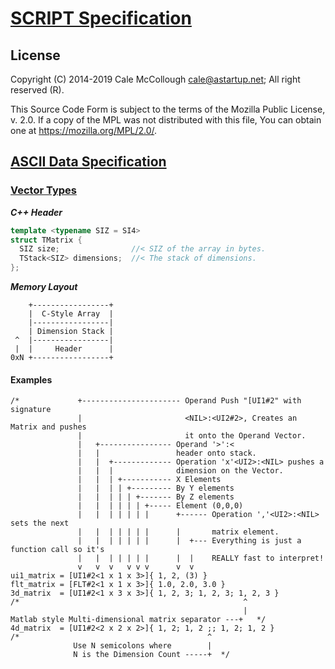 # [SCRIPT Specification](../../readme.md)

## License

Copyright (C) 2014-2019 Cale McCollough <cale@astartup.net>; All right reserved (R).

This Source Code Form is subject to the terms of the Mozilla Public License, v. 2.0. If a copy of the MPL was not distributed with this file, You can obtain one at <https://mozilla.org/MPL/2.0/>.

## [ASCII Data Specification](../readme.md)

### [Vector Types](./readme.md)

***C++ Header***

```C++
template <typename SIZ = SI4>
struct TMatrix {
  SIZ size;                //< SIZ of the array in bytes.
  TStack<SIZ> dimensions;  //< The stack of dimensions.
};
```

***Memory Layout***

```AsciiArt
    +-----------------+
    |  C-Style Array  |
    |-----------------|
    | Dimension Stack |
 ^  |-----------------|
 |  |     Header      |
0xN +-----------------+
```

#### Examples

```Script2
/*             +---------------------- Operand Push "[UI1#2" with signature
               |                       <NIL>:<UI2#2>, Creates an Matrix and pushes
               |                       it onto the Operand Vector.
               |   +---------------- Operand '>':<
               |   |                 header onto stack.
               |   |  +------------- Operation 'x'<UI2>:<NIL> pushes a
               |   |  |              dimension on the Vector.
               |   |  | +----------- X Elements
               |   |  | | +--------- By Y elements
               |   |  | | | +------- By Z elements
               |   |  | | | | +----- Element (0,0,0)
               |   |  | | | | |      +------ Operation ','<UI2>:<NIL> sets the next
               |   |  | | | | |      |       matrix element.
               |   |  | | | | |      |  +--- Everything is just a function call so it's
               |   |  | | | | |      |  |    REALLY fast to interpret!
               v   v  v   v v v      v  v
ui1_matrix = [UI1#2<1 x 1 x 3>]{ 1, 2, (3) }
flt_matrix = [FLT#2<1 x 1 x 3>]{ 1.0, 2.0, 3.0 }
3d_matrix  = [UI1#2<1 x 3 x 3>]{ 1, 2, 3; 1, 2, 3; 1, 2, 3 }
/*                                                  ^
                                                    |
Matlab style Multi-dimensional matrix separator ---+   */
4d_matrix  = [UI1#2<2 x 2 x 2>]{ 1, 2; 1, 2 ;; 1, 2; 1, 2 }
/*                                          ^
              Use N semicolons where        |
              N is the Dimension Count -----+  */
```
